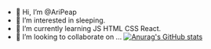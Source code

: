 - 👋 Hi, I’m @AriPeap
- 👀 I’m interested in sleeping.
- 🌱 I’m currently learning JS HTML CSS React.
- 💞️ I’m looking to collaborate on ...
[![Anurag's GitHub stats](https://github-readme-stats.vercel.app/api?username=AriPeap)](https://github.com/anuraghazra/github-readme-stats)
<!---
AriPeap/AriPeap is a ✨ special ✨ repository because its `README.md` (this file) appears on your GitHub profile.
You can click the Preview link to take a look at your changes.
--->
